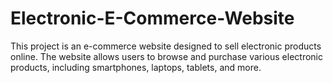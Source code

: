 # Electronic-E-Commerce-Website
This project is an e-commerce website designed to sell electronic products online. The website allows users to browse and purchase various electronic products, including smartphones, laptops, tablets, and more.
